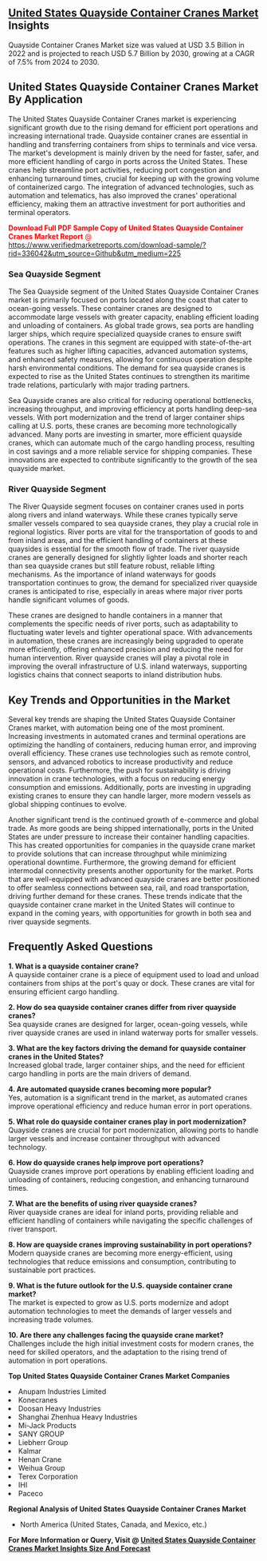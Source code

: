 <h2><a href="https://www.verifiedmarketreports.com/download-sample/?rid=336042&amp;utm_source=Github&amp;utm_medium=225" target="_blank">United States Quayside Container Cranes Market</a> Insights</h2><p>Quayside Container Cranes Market size was valued at USD 3.5 Billion in 2022 and is projected to reach USD 5.7 Billion by 2030, growing at a CAGR of 7.5% from 2024 to 2030.</p><p> <h2>United States Quayside Container Cranes Market By Application</h2> <p>The United States Quayside Container Cranes market is experiencing significant growth due to the rising demand for efficient port operations and increasing international trade. Quayside container cranes are essential in handling and transferring containers from ships to terminals and vice versa. The market's development is mainly driven by the need for faster, safer, and more efficient handling of cargo in ports across the United States. These cranes help streamline port activities, reducing port congestion and enhancing turnaround times, crucial for keeping up with the growing volume of containerized cargo. The integration of advanced technologies, such as automation and telematics, has also improved the cranes' operational efficiency, making them an attractive investment for port authorities and terminal operators. <p><span class=""><span style="color: #ff0000;"><strong>Download Full PDF Sample Copy of United States Quayside Container Cranes Market Report</strong> @ </span><a href="https://www.verifiedmarketreports.com/download-sample/?rid=336042&amp;utm_source=Github&amp;utm_medium=225" target="_blank">https://www.verifiedmarketreports.com/download-sample/?rid=336042&amp;utm_source=Github&amp;utm_medium=225</a></span></p></p> <h3>Sea Quayside Segment</h3> <p>The Sea Quayside segment of the United States Quayside Container Cranes market is primarily focused on ports located along the coast that cater to ocean-going vessels. These container cranes are designed to accommodate large vessels with greater capacity, enabling efficient loading and unloading of containers. As global trade grows, sea ports are handling larger ships, which require specialized quayside cranes to ensure swift operations. The cranes in this segment are equipped with state-of-the-art features such as higher lifting capacities, advanced automation systems, and enhanced safety measures, allowing for continuous operation despite harsh environmental conditions. The demand for sea quayside cranes is expected to rise as the United States continues to strengthen its maritime trade relations, particularly with major trading partners. <p>Sea Quayside cranes are also critical for reducing operational bottlenecks, increasing throughput, and improving efficiency at ports handling deep-sea vessels. With port modernization and the trend of larger container ships calling at U.S. ports, these cranes are becoming more technologically advanced. Many ports are investing in smarter, more efficient quayside cranes, which can automate much of the cargo handling process, resulting in cost savings and a more reliable service for shipping companies. These innovations are expected to contribute significantly to the growth of the sea quayside market.</p> <h3>River Quayside Segment</h3> <p>The River Quayside segment focuses on container cranes used in ports along rivers and inland waterways. While these cranes typically serve smaller vessels compared to sea quayside cranes, they play a crucial role in regional logistics. River ports are vital for the transportation of goods to and from inland areas, and the efficient handling of containers at these quaysides is essential for the smooth flow of trade. The river quayside cranes are generally designed for slightly lighter loads and shorter reach than sea quayside cranes but still feature robust, reliable lifting mechanisms. As the importance of inland waterways for goods transportation continues to grow, the demand for specialized river quayside cranes is anticipated to rise, especially in areas where major river ports handle significant volumes of goods. <p>These cranes are designed to handle containers in a manner that complements the specific needs of river ports, such as adaptability to fluctuating water levels and tighter operational space. With advancements in automation, these cranes are increasingly being upgraded to operate more efficiently, offering enhanced precision and reducing the need for human intervention. River quayside cranes will play a pivotal role in improving the overall infrastructure of U.S. inland waterways, supporting logistics chains that connect seaports to inland distribution hubs.</p> <h2>Key Trends and Opportunities in the Market</h2> <p>Several key trends are shaping the United States Quayside Container Cranes market, with automation being one of the most prominent. Increasing investments in automated cranes and terminal operations are optimizing the handling of containers, reducing human error, and improving overall efficiency. These cranes use technologies such as remote control, sensors, and advanced robotics to increase productivity and reduce operational costs. Furthermore, the push for sustainability is driving innovation in crane technologies, with a focus on reducing energy consumption and emissions. Additionally, ports are investing in upgrading existing cranes to ensure they can handle larger, more modern vessels as global shipping continues to evolve.</p> <p>Another significant trend is the continued growth of e-commerce and global trade. As more goods are being shipped internationally, ports in the United States are under pressure to increase their container handling capacities. This has created opportunities for companies in the quayside crane market to provide solutions that can increase throughput while minimizing operational downtime. Furthermore, the growing demand for efficient intermodal connectivity presents another opportunity for the market. Ports that are well-equipped with advanced quayside cranes are better positioned to offer seamless connections between sea, rail, and road transportation, driving further demand for these cranes. These trends indicate that the quayside container crane market in the United States will continue to expand in the coming years, with opportunities for growth in both sea and river quayside segments.</p> <h2>Frequently Asked Questions</h2> <p><strong>1. What is a quayside container crane?</strong><br> A quayside container crane is a piece of equipment used to load and unload containers from ships at the port's quay or dock. These cranes are vital for ensuring efficient cargo handling.</p> <p><strong>2. How do sea quayside container cranes differ from river quayside cranes?</strong><br> Sea quayside cranes are designed for larger, ocean-going vessels, while river quayside cranes are used in inland waterway ports for smaller vessels.</p> <p><strong>3. What are the key factors driving the demand for quayside container cranes in the United States?</strong><br> Increased global trade, larger container ships, and the need for efficient cargo handling in ports are the main drivers of demand.</p> <p><strong>4. Are automated quayside cranes becoming more popular?</strong><br> Yes, automation is a significant trend in the market, as automated cranes improve operational efficiency and reduce human error in port operations.</p> <p><strong>5. What role do quayside container cranes play in port modernization?</strong><br> Quayside cranes are crucial for port modernization, allowing ports to handle larger vessels and increase container throughput with advanced technology.</p> <p><strong>6. How do quayside cranes help improve port operations?</strong><br> Quayside cranes improve port operations by enabling efficient loading and unloading of containers, reducing congestion, and enhancing turnaround times.</p> <p><strong>7. What are the benefits of using river quayside cranes?</strong><br> River quayside cranes are ideal for inland ports, providing reliable and efficient handling of containers while navigating the specific challenges of river transport.</p> <p><strong>8. How are quayside cranes improving sustainability in port operations?</strong><br> Modern quayside cranes are becoming more energy-efficient, using technologies that reduce emissions and consumption, contributing to sustainable port practices.</p> <p><strong>9. What is the future outlook for the U.S. quayside container crane market?</strong><br> The market is expected to grow as U.S. ports modernize and adopt automation technologies to meet the demands of larger vessels and increasing trade volumes.</p> <p><strong>10. Are there any challenges facing the quayside crane market?</strong><br> Challenges include the high initial investment costs for modern cranes, the need for skilled operators, and the adaptation to the rising trend of automation in port operations.</p> </p><p><strong>Top United States Quayside Container Cranes Market Companies</strong></p><div data-test-id=""><p><li>Anupam Industries Limited</li><li> Konecranes</li><li> Doosan Heavy Industries</li><li> Shanghai Zhenhua Heavy Industries</li><li> Mi-Jack Products</li><li> SANY GROUP</li><li> Liebherr Group</li><li> Kalmar</li><li> Henan Crane</li><li> Weihua Group</li><li> Terex Corporation</li><li> IHI</li><li> Paceco</li></p><div><strong>Regional Analysis of&nbsp;United States Quayside Container Cranes Market</strong></div><ul><li dir="ltr"><p dir="ltr">North America&nbsp;(United States, Canada, and Mexico, etc.)</p></li></ul><p><strong>For More Information or Query, Visit @&nbsp;</strong><strong><a href="https://www.verifiedmarketreports.com/product/quayside-container-cranes-market/?utm_source=Github&amp;utm_medium=225" target="_blank">United States Quayside Container Cranes Market Insights Size And Forecast</a></strong></p></div>
